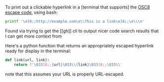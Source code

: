 To print out a clickable hyperlink in a [terminal that supports] the [OSC8 escape code](https://gist.github.com/egmontkob/eb114294efbcd5adb1944c9f3cb5feda), using bash:

```bash
printf '\e]8;;http://example.com\e\\This is a link\e]8;;\e\\\n'
```

Found via trying to get the [[gh]] cli to output nicer code search results that I can get more context from

Here's a python function that returns an appropriately escaped hyperlink ready for display in the terminal:

```python
def link(url, link):
    return f'\033]8;;{url}\033\\{link}\033]8;;\033\\'
```

note that this assumes your URL is properly URL-escaped.